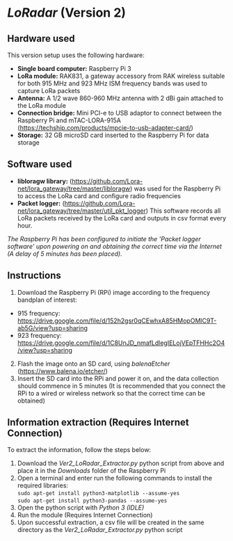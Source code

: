 # _LoRadar_ (Version 2)

## Hardware used
This version setup uses the following hardware:
- **Single board computer:** Raspberry Pi 3
- **LoRa module:** RAK831, a gateway accessory from RAK wireless suitable for both 915 MHz and 923 MHz ISM frequency bands was used to capture LoRa packets
- **Antenna:** A 1/2 wave 860-960 MHz antenna with 2 dBi gain attached to the LoRa module
- **Connection bridge:** Mini PCI-e to USB adaptor to connect between the Raspberry Pi and mTAC-LORA-915A (https://techship.com/products/mpcie-to-usb-adapter-card/)
- **Storage:** 32 GB microSD card inserted to the Raspberry Pi for data storage

## Software used
- **libloragw library:** (https://github.com/Lora-net/lora_gateway/tree/master/libloragw) was used for the Raspberry Pi to access the LoRa card and configure radio frequencies
- **Packet logger:** (https://github.com/Lora-net/lora_gateway/tree/master/util_pkt_logger) This software records all LoRa packets received by the LoRa card and outputs in csv format every hour.

*The Raspberry Pi has been configured to initiate the 'Packet logger software' upon powering on and obtaining the correct time via the Internet (A delay of 5 minutes has been placed).*

## Instructions
1) Download the Raspberry Pi (RPi) image according to the frequency bandplan of interest:  
- 915 frequency: https://drive.google.com/file/d/152h2gsr0qCEwhxA85HMopOMlC9T-ab5G/view?usp=sharing
- 923 frequency: https://drive.google.com/file/d/1C8UnJD_nmafLdlegIELojVEpTFHHc2O4/view?usp=sharing
2) Flash the image onto an SD card, using _balenaEtcher_ (https://www.balena.io/etcher/)
3) Insert the SD card into the RPi and power it on, and the data collection should commence in 5 minutes (It is recommended that you connect the RPi to a wired or wireless network so that the correct time can be obtained)

## Information extraction (Requires Internet Connection)
To extract the information, follow the steps below:
1) Download the _Ver2\_LoRadar\_Extractor.py_ python script from above and place it in the _Downloads_ folder of the Raspberry Pi
2) Open a terminal and enter run the following commands to install the required libraries:  
`sudo apt-get install python3-matplotlib --assume-yes`  
`sudo apt-get install python3-pandas --assume-yes`
3) Open the python script with _Python 3 (IDLE)_
4) Run the module (Requires Internet Connection)
5) Upon successful extraction, a csv file will be created in the same directory as the _Ver2\_LoRadar\_Extractor.py_ python script
